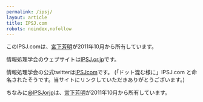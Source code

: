 ```yaml
---
permalink: /ipsj/
layout: article
title: IPSJ.com
robots: noindex,nofollow
---
```


このIPSJ.comは、[宮下芳明](http://www.homei.com)が2011年10月から所有しています。

情報処理学会のウェブサイトは[IPSJ.or.jp](http://www.ipsj.or.jp/)です。

情報処理学会の公式twitterは[IPSJcom](https://twitter.com/IPSJcom)です。
(「ドット混む様に」IPSJ.com と命名されたそうです。当サイトにリンクしていただきありがとうございます。)

ちなみに[@IPSJorjp](https://twitter.com/IPSJorjp)は、[宮下芳明](http://www.homei.com)が2011年10月から所有しています。
